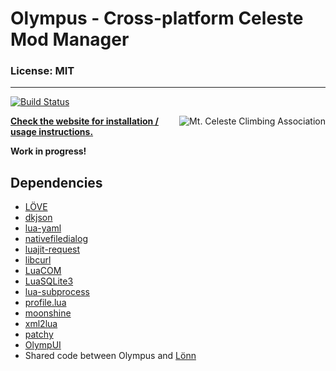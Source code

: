 # Olympus - Cross-platform Celeste Mod Manager

### License: MIT

----

[![Build Status](https://dev.azure.com/EverestAPI/Olympus/_apis/build/status/EverestAPI.Olympus?branchName=main)](https://dev.azure.com/EverestAPI/Olympus/_build?definitionId=4)

<a href="https://discord.gg/6qjaePQ"><img align="right" alt="Mt. Celeste Climbing Association" src="https://discordapp.com/api/guilds/403698615446536203/embed.png?style=banner2" /></a>

[**Check the website for installation / usage instructions.**](https://everestapi.github.io/)

**Work in progress!**

## Dependencies
- [LÖVE](https://love2d.org/)
- [dkjson](https://github.com/LuaDist/dkjson)
- [lua-yaml](https://github.com/exosite/lua-yaml)
- [nativefiledialog](https://github.com/Vexatos/nativefiledialog/tree/master/lua)
- [luajit-request](https://github.com/LPGhatguy/luajit-request)
- [libcurl](https://curl.haxx.se/libcurl/)
- [LuaCOM](https://github.com/davidm/luacom)
- [LuaSQLite3](http://lua.sqlite.org/index.cgi/home)
- [lua-subprocess](https://github.com/0x0ade/lua-subprocess)
- [profile.lua](https://bitbucket.org/itraykov/profile.lua/src/master/)
- [moonshine](https://github.com/vrld/moonshine)
- [xml2lua](https://github.com/manoelcampos/xml2lua)
- [patchy](https://github.com/excessive/patchy)
- [OlympUI](https://github.com/EverestAPI/OlympUI)
- Shared code between Olympus and [Lönn](https://github.com/CelestialCartographers/Loenn)

